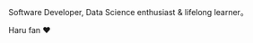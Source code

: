 <!--<h2> Hi, I'm Alice <img src="https://pngimage.net/wp-content/uploads/2018/05/emoji-nerd-png.png" width="25"><img src="https://cdn.shopify.com/s/files/1/1061/1924/products/Waving_Hand_Sign_Emoji_Icon_ios10_large.png?v=1571606113" width="25"></h2>-->

<p> Software Developer, Data Science enthusiast & lifelong learner。</p>
<p> Haru fan ♥</p>
<!--
### About me:
```javascript
const alycolbar = {
  code: ["Javascript", "Typescript", "Java"],
  tools: ["React", "Nodejs", "Spring Boot", "Angular"],
  architecture: ["Model–view–controller", "BEM", "BaaS"],
  preprocessor: ["SASS", "LESS"],
  databases: ["mongodb", "postgresql", "firebase"]
}
```
<a href="https://k-eke.tumblr.com/">
  <img align="center" src="https://64.media.tumblr.com/c6dffcd9298acd07916c33de61b0f2b7/8b34b8ad2acf9f76-76/s400x600/bdf8f7b6be921f460df0ca631cb35d1e9ce4b21c.gifv" />
</a>
<a href="https://github.com/alycolbar/github-readme-stats">
  <img align="right" src="https://github-readme-stats.vercel.app/api?username=alycolbar&show_icons=true&count_private=true&theme=default" />
</a>
-->
